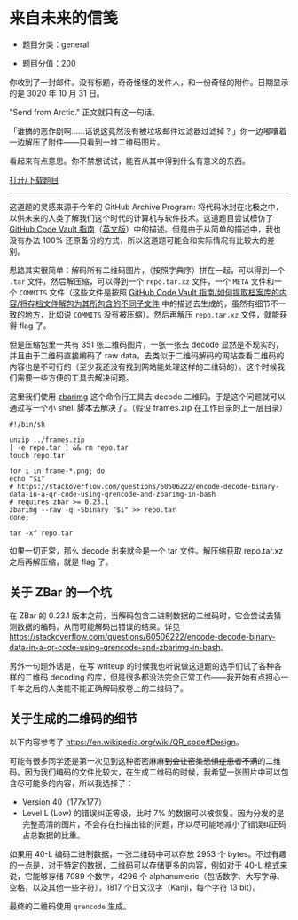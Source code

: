 # 来自未来的信笺

- 题目分类：general

- 题目分值：200

你收到了一封邮件。没有标题，奇奇怪怪的发件人，和一份奇怪的附件。日期显示的是 3020 年 10 月 31 日。

"Send from Arctic." 正文就只有这一句话。

「谁搞的恶作剧啊……话说这竟然没有被垃圾邮件过滤器过滤掉？」你一边嘟囔着一边解压了附件——只看到一堆二维码图片。

看起来有点意思。你不禁想试试，能否从其中得到什么有意义的东西。

[打开/下载题目](files/frames.zip)

---

这道题的灵感来源于今年的 GitHub Archive Program: 将代码冰封在北极之中，以供未来的人类了解我们这个时代的计算机与软件技术。这道题目尝试模仿了 [GitHub Code Vault 指南](https://github.com/github/archive-program/blob/master/GUIDE_zh.md)（[英文版](https://github.com/github/archive-program/blob/master/GUIDE.md)）中的描述。但是由于从简单的描述中，我也没有办法 100% 还原备份的方式，所以这道题可能会和实际情况有比较大的差别。

思路其实很简单：解码所有二维码图片，（按照字典序）拼在一起，可以得到一个 `.tar` 文件，然后解压缩，可以得到一个 `repo.tar.xz` 文件，一个 `META` 文件和一个 `COMMITS` 文件（这些文件是按照 [GitHub Code Vault 指南/如何提取档案库的内容/将存档文件解包为其所包含的不同子文件](https://github.com/github/archive-program/blob/master/GUIDE_zh.md#%E5%B0%86%E5%AD%98%E6%A1%A3%E6%96%87%E4%BB%B6%E8%A7%A3%E5%8C%85%E4%B8%BA%E5%85%B6%E6%89%80%E5%8C%85%E5%90%AB%E7%9A%84%E4%B8%8D%E5%90%8C%E5%AD%90%E6%96%87%E4%BB%B6) 中的描述去生成的，虽然有细节不一致的地方，比如说 `COMMITS` 没有被压缩）。然后再解压 `repo.tar.xz` 文件，就能获得 flag 了。

但是压缩包里一共有 351 张二维码图片，一张一张去 decode 显然是不现实的，并且由于二维码直接编码了 raw data，去类似于二维码解码的网站查看二维码的内容也是不可行的（至少我还没有找到网站能处理这样的二维码的）。这个时候我们需要一些方便的工具去解决问题。

这里我们使用 [zbarimg](https://github.com/mchehab/zbar/tree/master) 这个命令行工具去 decode 二维码，于是这个问题就可以通过写一个小 shell 脚本去解决了。（假设 frames.zip 在工作目录的上一层目录）

```shell
#!/bin/sh

unzip ../frames.zip
[ -e repo.tar ] && rm repo.tar
touch repo.tar

for i in frame-*.png; do
echo "$i"
# https://stackoverflow.com/questions/60506222/encode-decode-binary-data-in-a-qr-code-using-qrencode-and-zbarimg-in-bash
# requires zbar >= 0.23.1
zbarimg --raw -q -Sbinary "$i" >> repo.tar
done;

tar -xf repo.tar
```

如果一切正常，那么 decode 出来就会是一个 tar 文件。解压缩获取 repo.tar.xz 之后再解压缩，就是 flag 了。

## 关于 ZBar 的一个坑

在 ZBar 的 0.23.1 版本之前，当解码包含二进制数据的二维码时，它会尝试去猜测数据的编码，从而可能解码出错误的结果。详见 <https://stackoverflow.com/questions/60506222/encode-decode-binary-data-in-a-qr-code-using-qrencode-and-zbarimg-in-bash>。

另外一句题外话是，在写 writeup 的时候我也听说做这道题的选手们试了各种各样的二维码 decoding 的库，但是很多都没法完全正常工作——我开始有点担心一千年之后的人类能不能正确解码胶卷上的二维码了。

## 关于生成的二维码的细节

以下内容参考了 <https://en.wikipedia.org/wiki/QR_code#Design>。

可能有很多同学还是第一次见到这种密密麻麻~~到会让密集恐惧症患者不满~~的二维码。因为我们编码的文件比较大，在生成二维码的时候，我希望一张图片中可以包含尽可能多的内容，所以我选择了：

- Version 40（177x177）
- Level L (Low) 的错误纠正等级，此时 7% 的数据可以被恢复。因为分发的是完整高清的图片，不会存在扫描出错的问题，所以尽可能地减小了错误纠正码占总数据的比重。

如果用 40-L 编码二进制数据，一张二维码中可以存放 2953 个 bytes。不过有趣的一点是，对于特定的数据，二维码可以存储更多的内容，例如对于 40-L 格式来说，它能够存储 7089 个数字，4296 个 alphanumeric（包括数字、大写字母、空格，以及其他一些字符），1817 个日文汉字（Kanji，每个字符 13 bit）。

最终的二维码使用 `qrencode` 生成。